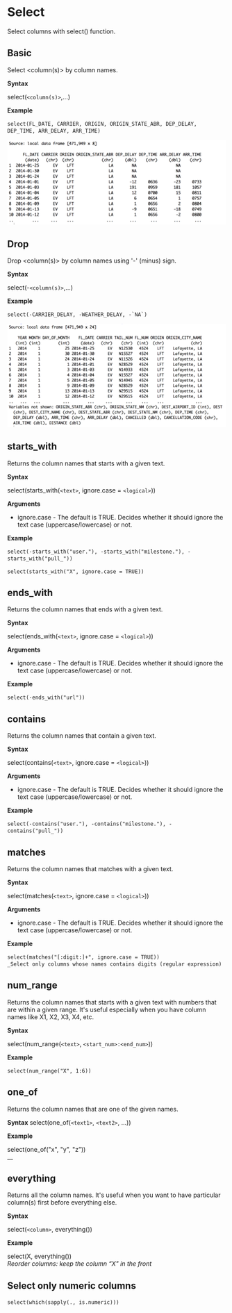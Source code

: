 # Select

Select columns with select() function. 

## Basic

Select <column(s)> by column names.

**Syntax**

select(```<column(s)>```,...)  

**Example**

```
select(FL_DATE, CARRIER, ORIGIN, ORIGIN_STATE_ABR, DEP_DELAY, DEP_TIME, ARR_DELAY, ARR_TIME)
```

![](flight-select1.png)

## Drop

Drop <column(s)> by column names using '-' (minus) sign.

**Syntax**

select(-```<column(s)>```,...)  

**Example**

```
select(-CARRIER_DELAY, -WEATHER_DELAY, -`NA`)
```

![](flight-select2.png)

## starts_with

Returns the column names that starts with a given text.

**Syntax**

select(starts_with(```<text>```, ignore.case = ```<logical>```))  

**Arguments**
- ignore.case - The default is TRUE. Decides whether it should ignore the text case (uppercase/lowercase) or not.


**Example**

```
select(-starts_with("user."), -starts_with("milestone."), -starts_with("pull_"))
```

```
select(starts_with("X", ignore.case = TRUE))
```

## ends_with

Returns the column names that ends with a given text.

**Syntax**

select(ends_with(```<text>```, ignore.case = ```<logical>```)) 

**Arguments**
- ignore.case - The default is TRUE. Decides whether it should ignore the text case (uppercase/lowercase) or not.

**Example**

```
select(-ends_with("url"))
```

## contains

Returns the column names that contain a given text.

**Syntax**

select(contains(```<text>```, ignore.case = ```<logical>```))  

**Arguments**
- ignore.case - The default is TRUE. Decides whether it should ignore the text case (uppercase/lowercase) or not.


**Example**

```
select(-contains("user."), -contains("milestone."), -contains("pull_"))
```

## matches

Returns the column names that matches with a given text.

**Syntax**

select(matches(```<text>```, ignore.case = ```<logical>```))  

**Arguments**

- ignore.case - The default is TRUE. Decides whether it should ignore the text case (uppercase/lowercase) or not.


**Example**

```
select(matches("[:digit:]+", ignore.case = TRUE))  
_Select only columns whose names contains digits (regular expression)
```

## num_range

Returns the column names that starts with a given text with numbers that are within a given range. It's useful especially when you have column names like X1, X2, X3, X4, etc.

**Syntax**

select(num_range(```<text>```, ```<start_num>:<end_num>```))  


**Example**

```
select(num_range("X", 1:6))
```

## one_of

Returns the column names that are one of the given names.

**Syntax**
select(one_of(```<text1>```, ```<text2>```, ...))  



**Example**

select(one_of("x", "y", "z”))  
__  


## everything

Returns all the column names. It's useful when you want to have particular column(s) first before everything else.  

**Syntax**

select(```<column>```, everything())  


**Example**

select(X, everything())  
_Reorder columns: keep the column “X" in the front_  


## Select only numeric columns 

```
select(which(sapply(., is.numeric)))
```